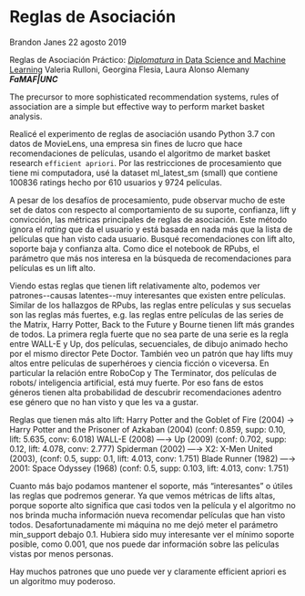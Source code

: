 # Reglas de Asociación

Brandon Janes
22 agosto 2019

Reglas de Asociación Práctico: [*Diplomatura* in Data Science and Machine Learning](http://diplodatos.famaf.unc.edu.ar/)
Valeria Rulloni, Georgina Flesia, Laura Alonso Alemany
***FaMAF|UNC***

The precursor to more sophisticated recommendation systems, rules of association are a simple but effective way to perform market basket analysis.

Realicé el experimento de reglas de asociación usando Python 3.7 con datos de MovieLens, una empresa sin fines de lucro que hace recomendaciones de películas, usando el algoritmo de market basket research ```efficient apriori```. Por las restricciones de procesamiento que tiene mi computadora, usé la dataset ml_latest_sm (small) que contiene 100836 ratings hecho por 610 usuarios y 9724 películas.

A pesar de los desafíos de procesamiento, pude observar mucho de este set de datos con respecto al comportamiento de su suporte, confianza, lift y convicción, las métricas principales de reglas de asociación. Este método ignora el *rating* que da el usuario y está basada en nada más que la lista de películas que han visto cada usuario. Busqué recomendaciones con lift alto, soporte baja y confianza alta. Como dice el notebook de RPubs, el parámetro que más nos interesa en la búsqueda de recomendaciones para películas es un lift alto.

Viendo estas reglas que tienen lift relativamente alto, podemos ver patrones--causas latentes--muy interesantes que existen entre películas. Similar de los hallazgos de RPubs, las reglas entre películas y sus secuelas son las reglas más fuertes, e.g. las reglas entre películas de las series de the Matrix, Harry Potter, Back to the Future y Bourne tienen lift más grandes de todos. La primera regla fuerte que no sea parte de una serie es la regla entre WALL-E y Up, dos películas, secuenciales, de dibujo animado hecho por el mismo director Pete Doctor. También veo un patrón que hay lifts muy altos entre películas de superhéroes y ciencia ficción o viceversa. En particular la relación entre RoboCop y The Terminator, dos películas de robots/ inteligencia artificial, está muy fuerte. Por eso fans de estos géneros tienen alta probabilidad de descubrir recomendaciones adentro ese género que no han visto y que les va a gustar.

Reglas que tienen más alto lift:
Harry Potter and the Goblet of Fire (2004) -> Harry Potter and the Prisoner of Azkaban (2004)
(conf: 0.859, supp: 0.10, lift: 5.635, conv: 6.018)
WALL-E (2008) ―-> Up (2009)
(conf: 0.702, supp: 0.12, lift: 4.078, conv: 2.777)
Spiderman (2002) ―-> X2: X-Men United (2003),
(conf: 0.5, supp: 0.1, lift: 4.013, conv: 1.751)
Blade Runner (1982) ―-> 2001: Space Odyssey (1968)
(conf: 0.5, supp: 0.103, lift: 4.013, conv: 1.751)

Cuanto más bajo podamos mantener el soporte, más “interesantes” o útiles las reglas que podremos generar. Ya que vemos métricas de lifts altas, porque soporte alto significa que casi todos ven la película y el algoritmo no nos brinda mucha información nueva recomendar películas que han visto todos. Desafortunadamente mi máquina no me dejó meter el parámetro min_support debajo 0.1. Hubiera sido muy interesante ver el mínimo soporte posible, como 0.001, que nos puede dar información sobre las películas vistas por menos personas.

Hay muchos patrones que uno puede ver y claramente efficient apriori es un algoritmo muy poderoso.
